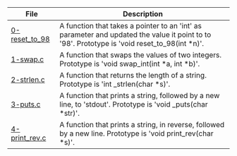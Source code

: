 |File|Description|
|-|-|
|[0-reset_to_98](0-reset_to_98)|A function that takes a pointer to an 'int' as parameter and updated the value it point to to '98'. Prototype is 'void reset_to_98(int \*n)'.|
|[1-swap.c](1-swap.c)|A function that swaps the values of two integers. Prototype is 'void swap_int(int \*a, int \*b)'.|
|[2-strlen.c](2-strlen.c)|A function that returns the length of a string. Prototype is 'int \_strlen(char \*s)'.|
|[3-puts.c](3-puts.c)|A function that prints a string, followed by a new line, to 'stdout'. Prototype is 'void \_puts(char \*str)'.|
|[4-print_rev.c](4-print_rev.c)|A function that prints a string, in reverse, followed by a new line. Prototype is 'void print_rev(char \*s)'.|
